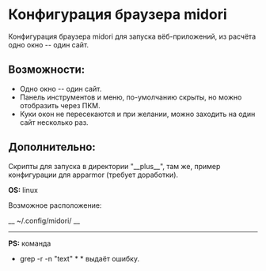 Конфигурация браузера midori
============================

Конфигурация браузера midori для запуска вёб-приложений, из расчёта одно окно -- один сайт.

Возможности:
------------
 * Одно окно -- один сайт.
 * Панель инструментов и меню, по-умолчанию скрыты, но можно отобразить через ПКМ.
 * Куки окон не пересекаются и при желании, можно заходить на один сайт несколько раз.

Дополнительно:
------------
Скрипты для запуска в директории "\_\_plus\_\_", там же, пример конфигурации для apparmor (требует доработки).


__OS:__ linux


Возможное расположение:

 __ ~/.config/midori/ __

----

__PS:__
команда
* grep -r -n "text" \* *
выдаёт ошибку.
